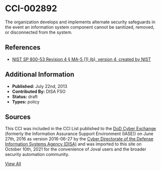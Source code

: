 # CCI-002892

The organization develops and implements alternate security safeguards in the event an information system component cannot be sanitized, removed, or disconnected from the system.

## References ##

* [NIST SP 800-53 Revision 4 § MA-5 (1) (b), version 4, created by NIST](http://csrc.nist.gov/publications/PubsSPs.html)


## Additional Information ##

* **Published:** July 22nd, 2013
* **Contributed By:** DISA FSO
* **Status:** draft
* **Types:** policy

## Sources ##

This CCI was included in the CCI List published to the [DoD Cyber Exchange](https://public.cyber.mil/stigs/cci/)
(formerly the Information Assurance Support Environment (IASE)) on June 27th, 2016 as version
2016-06-27 by the [Cyber Directorate of the Defense Information Systems Agency (DISA)](https://public.cyber.mil/about-cyber/)
and was imported to this site on October 10th, 2021 for the convenience of Joval users and the broader
security automation community.

[View All](../README.md)
